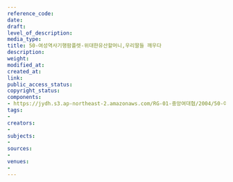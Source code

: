 ```yaml
---
reference_code: 
date: 
draft: 
level_of_description: 
media_type: 
title: 50-여성역사기행팜플렛-위대한유산할머니,우리딸들 깨우다
description: 
weight: 
modified_at: 
created_at: 
link: 
public_access_status: 
copyright_status: 
components:
- https://jydh.s3.ap-northeast-2.amazonaws.com/RG-01-중앙여대협/2004/50-여성역사기행팜플렛-위대한유산할머니,우리딸들+깨우다.pdf
tags:
- 
creators:
- 
subjects:
- 
sources:
- 
venues:
- 
---
```

